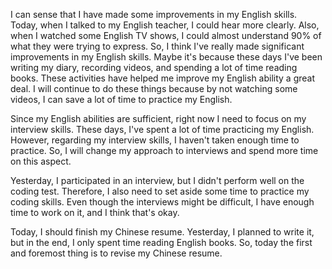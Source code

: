 I can sense that I have made some improvements in my English skills. Today, when I talked to my English teacher, I could hear more clearly. Also, when I watched some English TV shows, I could almost understand 90% of what they were trying to express. So, I think I've really made significant improvements in my English skills. Maybe it's because these days I've been writing my diary, recording videos, and spending a lot of time reading books. These activities have helped me improve my English ability a great deal. I will continue to do these things because by not watching some videos, I can save a lot of time to practice my English.


Since my English abilities are sufficient, right now I need to focus on my interview skills. These days, I've spent a lot of time practicing my English. However, regarding my interview skills, I haven't taken enough time to practice. So, I will change my approach to interviews and spend more time on this aspect.

  

Yesterday, I participated in an interview, but I didn't perform well on the coding test. Therefore, I also need to set aside some time to practice my coding skills. Even though the interviews might be difficult, I have enough time to work on it, and I think that's okay.

  

Today, I should finish my Chinese resume. Yesterday, I planned to write it, but in the end, I only spent time reading English books. So, today the first and foremost thing is to revise my Chinese resume.